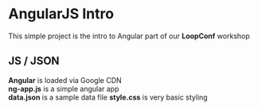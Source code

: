# AngularJS Intro #
This simple project is the intro to Angular part of our __LoopConf__ workshop

## JS / JSON ##
__Angular__ is loaded via Google CDN  
__ng-app.js__ is a simple angular app   
__data.json__ is a sample data file
__style.css__ is very basic styling